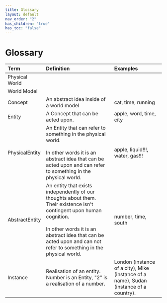 ```yaml
---
title: Glossary
layout: default
nav_order: "2"
has_children: "true"
has_toc: "false"
---
```

# Glossary

|     **Term**                 | **Definition**                                                                                                                                                                                                                                                                                                                                                               | **Examples**                                                                                                                                                                       |
|:-----------------------------|:-----------------------------------------------------------------------------------------------------------------------------------------------------------------------------------------------------------------------------------------------------------------------------------------------------------------------------------------------------------------------------|:-----------------------------------------------------------------------------------------------------------------------------------------------------------------------------------|
|    Physical World            |                                                                                                                                                                                                                                                                                                                                                                              |                                                                                                                                                                                    |
|    World Model               |                                                                                                                                                                                                                                                                                                                                                                              |                                                                                                                                                                                    |
|    Concept                   |    An abstract idea inside of a world model                                                                                                                                                                                                                                                                                                                                  |     cat, time, running                                                                                                                                                             |
|    Entity                    |    A Concept that can be acted upon.                                                                                                                                                                                                                                                                                                                                         |    apple, word, time, city                                                                                                                                                         |
|    PhysicalEntity            |    An Entity that can refer to something in the physical world.<div><br></div><div>In other words it is an abstract idea that can be acted upon and can refer to something in the physical world.</div>                                                                                                                                                                      |    apple, liquid!!!, water, gas!!!                                                                                                                                                 |
|    AbstractEntity            |    An entity that exists independently of our thoughts about them. Their existence isn't contingent upon human cognition.&nbsp;<div><br></div><div>In other words it is an abstract idea that can be acted upon and can not refer to something in the physical world.<br></div>                                                                                              |    number, time, south                                                                                                                                                             |
|  Instance                    |  Realisation of an entity.<div>Number is an Entity, "2" is a realisation of a number.</div>                                                                                                                                                                                                                                                                                  |  London (instance of a city), Mike (instance of a name), Sudan (instance of a country).                                                                                            |  

